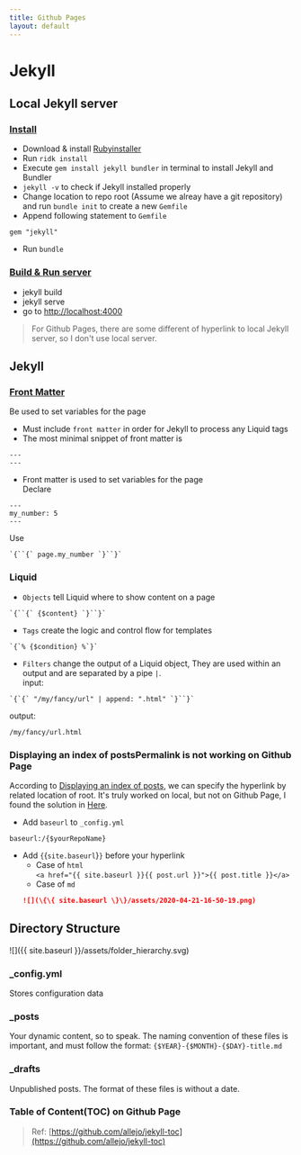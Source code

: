 ```yaml
---
title: Github Pages
layout: default
---
```


# Jekyll
## Local Jekyll server
### [Install](https://jekyllrb.com/docs/installation)
* Download & install [Rubyinstaller](https://rubyinstaller.org/downloads/)
* Run `ridk install`
* Execute `gem install jekyll bundler` in terminal to install Jekyll and Bundler
* `jekyll -v` to check if Jekyll installed properly
* Change location to repo root (Assume we alreay have a git repository) and run `bundle init` to create a new `Gemfile`
* Append following statement to `Gemfile`
```
gem "jekyll"
```
* Run `bundle`

### [Build & Run server](https://jekyllrb.com/docs/step-by-step/01-setup/)
* jekyll build
* jekyll serve
* go to [http://localhost:4000](http://localhost:4000)

> For Github Pages, there are some different of hyperlink to local Jekyll server, so I don't use local server.

## Jekyll
### [Front Matter](https://jekyllrb.com/docs/step-by-step/03-front-matter/)
Be used to set variables for the page
* Must include `front matter` in order for Jekyll to process any Liquid tags
* The most minimal snippet of front matter is
```
---
---
```
* Front matter is used to set variables for the page
<br>Declare
```
---
my_number: 5
---
```
Use
```
`{``{` page.my_number `}``}`
```

### Liquid
* `Objects` tell Liquid where to show content on a page
```
`{``{` {$content} `}``}`
```
* `Tags` create the logic and control flow for templates
```
`{`% {$condition} %`}`
```
* `Filters` change the output of a Liquid object, They are used within an output and are separated by a pipe `|`.
<br>input:
```
`{`{` "/my/fancy/url" | append: ".html" `}``}`
```
output:<br>
```
/my/fancy/url.html
```

### Displaying an index of postsPermalink is not working on Github Page
According to [Displaying an index of posts](https://jekyllrb.com/docs/posts/#displaying-an-index-of-posts), we can specify the hyperlink by related location of root.
It's truly worked on local, but not on Github Page, I found the solution in [Here](https://tinyurl.com/yafse4ly).
* Add `baseurl` to `_config.yml`
```
baseurl:/{$yourRepoName}
```
* Add ``{``{` site.baseurl `}``}`` before your hyperlink
  * Case of `html`<br>
  `<a href="{{ site.baseurl }}{{ post.url }}">{{ post.title }}</a>`
  * Case of `md`
  ``` markdown
  ![](\{\{ site.baseurl \}\}/assets/2020-04-21-16-50-19.png)
  ```

## Directory Structure
![]({{ site.baseurl }}/assets/folder_hierarchy.svg)

### _config.yml
Stores configuration data

### _posts
Your dynamic content, so to speak. The naming convention of these files is important, and must follow the format: `{$YEAR}-{$MONTH}-{$DAY}-title.md`

### _drafts
Unpublished posts. The format of these files is without a date.

### Table of Content(TOC) on Github Page
> Ref: [https://github.com/allejo/jekyll-toc](https://github.com/allejo/jekyll-toc)